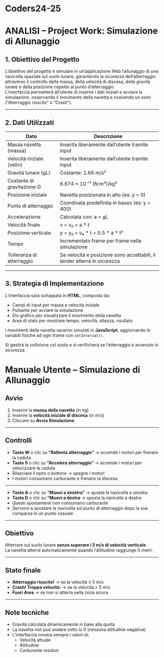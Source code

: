 # Coders24-25

# ANALISI – Project Work: Simulazione di Allunaggio

## 1. Obiettivo del Progetto

L’obiettivo del progetto è simulare in un’applicazione Web l’allunaggio di una navicella spaziale sul suolo lunare, garantendo la sicurezza dell’atterraggio attraverso il controllo della massa, della velocità di discesa, della gravità lunare e della posizione rispetto al punto d’atterraggio.  
L’interfaccia permetterà all’utente di inserire i dati iniziali e avviare la simulazione, osservando il movimento della navetta e ricevendo un esito (“Atterraggio riuscito” o “Crash”).

---

## 2. Dati Utilizzati

| Dato                         | Descrizione                                                       |
|------------------------------|-------------------------------------------------------------------|
| Massa navetta (massa)        | Inserita liberamente dall’utente tramite input                    |
| Velocità iniziale (velIn)    | Inserita liberamente dall’utente tramite input                    |
| Gravità lunare (gL)          | Costante: 1.66 m/s²                                               |
| Costante di gravitazione G   | 6.674 × 10⁻¹¹ (N·m²)/kg²                                          |
| Posizione iniziale           | Navetta posizionata in alto (es: y = 0)                           |
| Punto di atterraggio         | Coordinata predefinita in basso (es: y = 400)                     |
| Accelerazione                | Calcolata con: a = gL                                             |
| Velocità finale              | v = v₀ + a * t                                                    |
| Posizione verticale          | y = y₀ + v₀ * t + 0.5 * a * t²                                    |
| Tempo                        | Incrementato frame per frame nella simulazione                   |
| Tolleranza di atterraggio    | Se velocità e posizione sono accettabili, il lander atterra in sicurezza |

---

## 3. Strategia di Implementazione

L’interfaccia sarà sviluppata in **HTML**, composta da:
- Campi di input per massa e velocità iniziale
- Pulsante per avviare la simulazione
- Div grafico per visualizzare il movimento della navetta
- Area di stato per mostrare tempo, velocità, altezza, risultato

I movimenti della navetta saranno simulati in **JavaScript**, aggiornando le variabili fisiche ad ogni frame con `setInterval()`.

Si gestirà la collisione col suolo e si verificherà se l’atterraggio è avvenuto in sicurezza.


# Manuale Utente – Simulazione di Allunaggio

## Avvio

1. Inserire la **massa della navetta** (in kg)
2. Inserire la **velocità iniziale di discesa** (in m/s)
3. Cliccare su **Avvia Simulazione**

---

## Controlli

- **Tasto W** o clic su **“Rallenta atterraggio”** → accende i motori per frenare la caduta
- **Tasto S** o clic su **“Accelera atterraggio”** → accende i motori per velocizzare la caduta
- Rilasciare il tasto o bottone → spegne i motori
- I motori consumano carburante e frenano la discesa
---
- **Tasto A** o clic su **“Muovi a sinistra”** → sposta la navicella a sinistra
- **Tasto D** o clic su **“Muovi a destra** → sposta la navicella a destra
- Questi spostamenti non consumano carburante
- Servono a spostare la navicella sul punto di atterraggio dopo la sua comparsa in un punto casuale
---

## Obiettivo

Atterrare sul suolo lunare **senza superare i 5 m/s di velocità verticale**.  
La navetta atterra automaticamente quando l’altitudine raggiunge 0 metri.

---

## Stato finale

-   **Atterraggio riuscito!** → se la velocità ≤ 5 m/s  
-   **Crash! Troppa velocità.** → se la velocità > 5 m/s
-   **Fuori Area** → se non si atterra nella zona sicura

---

## Note tecniche

- Gravità calcolata dinamicamente in base alla quota
- La navetta non può andare sotto lo 0 (nessuna altitudine negativa)
- L’interfaccia mostra sempre i valori di:
  - Velocità attuale
  - Altitudine
  - Carburante residuo

